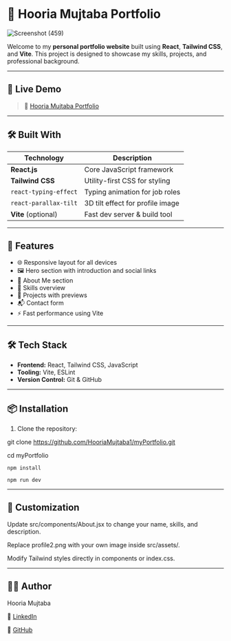 # 💼 Hooria Mujtaba Portfolio
![Screenshot (459)](https://github.com/user-attachments/assets/a5b9e36d-6b3e-40c5-bfb1-266130ca02ea)

Welcome to my **personal portfolio website** built using **React**, **Tailwind CSS**, and **Vite**. This project is designed to showcase my skills, projects, and professional background.

---
## 🔗 Live Demo

> 🚀 [Hooria Mujtaba Portfolio](https://hooriamujtaba1.github.io/myPortfolio/)
---

## 🛠️ Built With

| Technology       | Description                           |
|------------------|---------------------------------------|
| **React.js**      | Core JavaScript framework             |
| **Tailwind CSS**  | Utility-first CSS for styling         |
| `react-typing-effect` | Typing animation for job roles     |
| `react-parallax-tilt` | 3D tilt effect for profile image   |
| **Vite** (optional) | Fast dev server & build tool        |

---

## 🚀 Features

- 🌐 Responsive layout for all devices
- 🖼️ Hero section with introduction and social links
- 📄 About Me section
- 🧠 Skills overview
- 📁 Projects with previews
- 📬 Contact form
- ⚡ Fast performance using Vite

---

## 🛠 Tech Stack

- **Frontend:** React, Tailwind CSS, JavaScript
- **Tooling:** Vite, ESLint
- **Version Control:** Git & GitHub

---

## 📦 Installation

1. Clone the repository:

 git clone https://github.com/HooriaMujtaba1/myPortfolio.git

 cd myPortfolio

    npm install

    npm run dev
 ---

 ## 🧪 Customization
 
 Update src/components/About.jsx to change your name, skills, and description.

 Replace profile2.png with your own image inside src/assets/.

 Modify Tailwind styles directly in components or index.css.

---

## 🙋‍♀️ Author

Hooria Mujtaba

🔗 [LinkedIn](https://github.com/HooriaMujtaba1)

🔗 [GitHub](https://github.com/HooriaMujtaba1)
